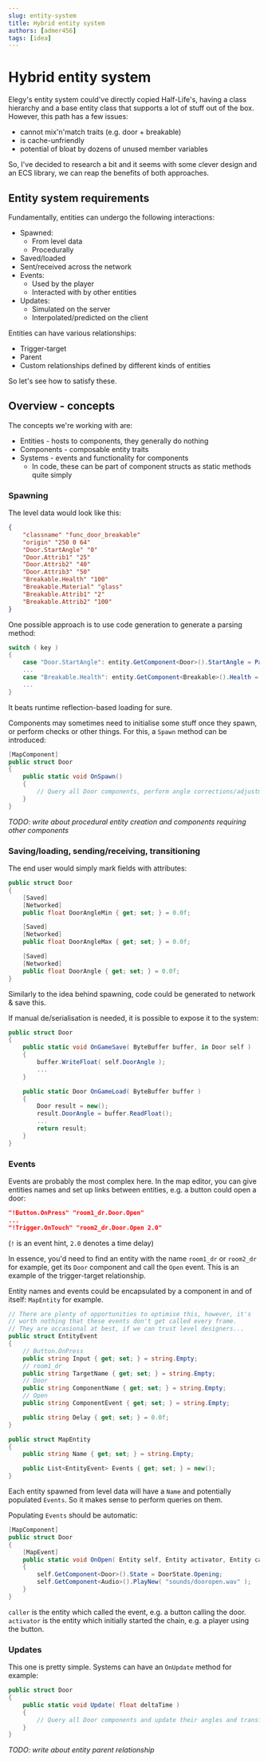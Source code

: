 ```yaml
---
slug: entity-system
title: Hybrid entity system
authors: [admer456]
tags: [idea]
---
```


# Hybrid entity system

Elegy's entity system could've directly copied Half-Life's, having a class hierarchy and a base entity class that supports a lot of stuff out of the box. However, this path has a few issues:
* cannot mix'n'match traits (e.g. door + breakable)
* is cache-unfriendly
* potential of bloat by dozens of unused member variables

So, I've decided to research a bit and it seems with some clever design and an ECS library, we can reap the benefits of both approaches.

<!-- truncate -->

## Entity system requirements

Fundamentally, entities can undergo the following interactions:
* Spawned:
    * From level data
    * Procedurally
* Saved/loaded
* Sent/received across the network
* Events:
    * Used by the player
    * Interacted with by other entities
* Updates:
    * Simulated on the server
    * Interpolated/predicted on the client

Entities can have various relationships:
* Trigger-target
* Parent
* Custom relationships defined by different kinds of entities

So let's see how to satisfy these.

## Overview - concepts

The concepts we're working with are:
* Entities - hosts to components, they generally do nothing
* Components - composable entity traits 
* Systems - events and functionality for components
    * In code, these can be part of component structs as static methods quite simply

### Spawning

The level data would look like this:
```json
{
    "classname" "func_door_breakable"
    "origin" "250 0 64"
    "Door.StartAngle" "0"
    "Door.Attrib1" "25"
    "Door.Attrib2" "40"
    "Door.Attrib3" "50"
    "Breakable.Health" "100"
    "Breakable.Material" "glass"
    "Breakable.Attrib1" "2"
    "Breakable.Attrib2" "100"
}
```

One possible approach is to use code generation to generate a parsing method:
```cs
switch ( key )
{
    case "Door.StartAngle": entity.GetComponent<Door>().StartAngle = ParseFloat( value );
    ...
    case "Breakable.Health": entity.GetComponent<Breakable>().Health = ParseFloat( value );
    ...
}
```

It beats runtime reflection-based loading for sure.

Components may sometimes need to initialise some stuff once they spawn, or perform checks or other things. For this, a `Spawn` method can be introduced:
```cs
[MapComponent]
public struct Door
{
    public static void OnSpawn()
    {
        // Query all Door components, perform angle corrections/adjustments
    }
}
```

*TODO: write about procedural entity creation and components requiring other components*

### Saving/loading, sending/receiving, transitioning

The end user would simply mark fields with attributes:
```cs
public struct Door
{
    [Saved]
    [Networked]
    public float DoorAngleMin { get; set; } = 0.0f;

    [Saved]
    [Networked]
    public float DoorAngleMax { get; set; } = 0.0f;

    [Saved]
    [Networked]
    public float DoorAngle { get; set; } = 0.0f;
}
```

Similarly to the idea behind spawning, code could be generated to network & save this.

If manual de/serialisation is needed, it is possible to expose it to the system:
```cs
public struct Door
{
    public static void OnGameSave( ByteBuffer buffer, in Door self )
    {
        buffer.WriteFloat( self.DoorAngle );
        ...
    }

    public static Door OnGameLoad( ByteBuffer buffer )
    {
        Door result = new();
        result.DoorAngle = buffer.ReadFloat();
        ...
        return result;
    }
}
```

### Events

Events are probably the most complex here. In the map editor, you can give entities names and set up links between entities, e.g. a button could open a door:
```json
"!Button.OnPress" "room1_dr.Door.Open"
...
"!Trigger.OnTouch" "room2_dr.Door.Open 2.0"
```
(`!` is an event hint, `2.0` denotes a time delay)

In essence, you'd need to find an entity with the name `room1_dr` or `room2_dr` for example, get its `Door` component and call the `Open` event. This is an example of the trigger-target relationship.

Entity names and events could be encapsulated by a component in and of itself: `MapEntity` for example.

```cs
// There are plenty of opportunities to optimise this, however, it's 
// worth nothing that these events don't get called every frame.
// They are occasional at best, if we can trust level designers...
public struct EntityEvent
{
    // Button.OnPress
    public string Input { get; set; } = string.Empty;
    // room1_dr
    public string TargetName { get; set; } = string.Empty;
    // Door
    public string ComponentName { get; set; } = string.Empty;
    // Open
    public string ComponentEvent { get; set; } = string.Empty;

    public string Delay { get; set; } = 0.0f;
}

public struct MapEntity
{
    public string Name { get; set; } = string.Empty;

    public List<EntityEvent> Events { get; set; } = new();
}
```

Each entity spawned from level data will have a `Name` and potentially populated `Events`. So it makes sense to perform queries on them.

Populating `Events` should be automatic:
```cs
[MapComponent]
public struct Door
{
    [MapEvent]
    public static void OnOpen( Entity self, Entity activator, Entity caller )
    {
        self.GetComponent<Door>().State = DoorState.Opening;
        self.GetComponent<Audio>().PlayNew( "sounds/dooropen.wav" );
    }
}
```

`caller` is the entity which called the event, e.g. a button calling the door.  
`activator` is the entity which initially started the chain, e.g. a player using the button.

### Updates

This one is pretty simple. Systems can have an `OnUpdate` method for example:
```cs
public struct Door
{
    public static void Update( float deltaTime )
    {
        // Query all Door components and update their angles and transforms
    }
}
```

*TODO: write about entity parent relationship*
